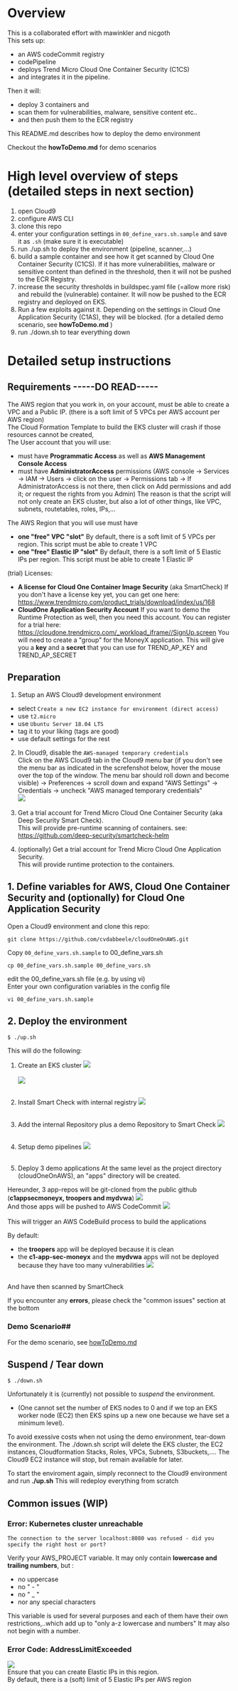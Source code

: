 # Overview
This is a collaborated effort with mawinkler and nicgoth   
This sets up:
- an AWS codeCommit registry
- codePipeline
- deploys Trend Micro Cloud One Container Security (C1CS)
- and integrates it in the pipeline.  

Then it will:
- deploy 3 containers and
- scan them for vulnerabilities, malware, sensitive content etc..
- and then push them to the ECR registry

This README.md describes how to deploy the demo environment

Checkout the **howToDemo.md** for demo scenarios

# High level overview of steps (detailed steps in next section)
1. open Cloud9
2. configure AWS CLI
3. clone this repo
4. enter your configuration settings in `00_define_vars.sh.sample` and save it as `.sh` (make sure it is executable)
5. run ./up.sh to deploy the environment (pipeline, scanner,...)
6. build a sample container and see how it get scanned by Cloud One Container Security (C1CS).  If it has more  vulnerabilities, malware or sensitive content than defined in the threshold, then it will not be pushed to the ECR Registry.
7. increase the security thresholds in buildspec.yaml file (=allow more risk) and rebuild the (vulnerable) container.  It will now be pushed to the ECR registry and deployed on EKS.
8. Run a few exploits against it.  Depending on the settings in Cloud One Application Security (C1AS), they will be blocked.  (for a detailed demo scenario, see **howToDemo.md** )
9. run ./down.sh to tear everything down

# Detailed setup instructions

## Requirements       -----DO READ-----
The AWS region that you work in, on your account, must be able to create a VPC and a Public IP. (there is a soft limit of 5 VPCs per AWS account per AWS region)  <br />
The Cloud Formation Template to build the EKS cluster will crash if those resources cannot be created, <br />
The User account that you will use:
- must have **Programmatic Access** as well as **AWS Management Console Access**
- must have **AdministratorAccess** permissions (AWS console -> Services -> IAM -> Users -> click on the user -> Permissions tab -> If AdministratorAccess is not there, then click on Add permissions and add it; or request the rights from you Admin)  The reason is that the script will not only create an EKS cluster, but also a lot of other things, like VPC, subnets, routetables, roles, IPs,...

The AWS Region that you will use must have
- **one "free" VPC "slot"**
  By default, there is a soft limit of 5 VPCs per region.  This script must be able to create 1 VPC
- **one "free" Elastic IP "slot"**
  By default, there is a soft limit of 5 Elastic IPs per region.  This script must be able to create 1 Elastic IP

(trial) Licenses:
- **A license for Cloud One Container Image Security** (aka SmartCheck) If you don't have a license key yet, you can get one here: https://www.trendmicro.com/product_trials/download/index/us/168 <br />
- **CloudOne Application Security Account** If you want to demo the Runtime Protection as well, then you need this account.  You can register for a trial here: https://cloudone.trendmicro.com/_workload_iframe//SignUp.screen  You will need to create a "group" for the MoneyX application.  This will give you a **key** and a **secret** that you can use for TREND_AP_KEY and TREND_AP_SECRET<br />

## Preparation  
1. Setup an AWS Cloud9 development environment
  - select `Create a new EC2 instance for environment (direct access)`
  - use `t2.micro`
  - use `Ubuntu Server 18.04 LTS`
  - tag it to your liking (tags are good)
  - use default settings for the rest

<!--0. <not needed?>
Create an AWS Role to allow the EKS worker nodes (EC2 instances) to connect to ECR  
 - AWS Services -> IAM -> Roles -> Create Role
 - Select type of trusted entity: AWS Services
 - Choose a use case: EC2 -> Next: Permissions
 - Assign permission policy : "AmazonEC2ContainerRegistryFullAccess" -> Next: Tags
 - -> Next Role name: e.g. project_name_EC2_access_to_ECR  
  -->
<!-- 0. Grant the Cloud9 environment Administrator Access <br />
- Click the following deep to create the Role for Cloud9:
https://console.aws.amazon.com/iam/home#/roles$new?step=review&commonUseCase=EC2%2BEC2&selectedUseCase=EC2&policies=arn:aws:iam::aws:policy%2FAdministratorAccess 
- Name it Cloud9EC2AdminAccess
- Attach the IAM role Cloud9EC2AdminAccess to the ec2 instance of your Cloud9:
  * In the AWS Console, go to Services -> EC2 -> select the EC2 instance used for this Cloud9 -> Actions -> Instance Settings -> Attach/Replace IAM Role
* Within Cloud9 Preferences -> AWS Settings -> Credentials -> AWS managed temporary credentials -> Disable
-->

2. In Cloud9, disable the `AWS-managed temporary credentials`  
Click on the AWS Cloud9 tab in the Cloud9 menu bar (if you don't see the menu bar as indicated in the screfenshot below, hover the mouse over the top of the window. The menu bar should roll down and become visible) -> Preferences -> scroll down and expand "AWS Settings" -> Credentials -> uncheck "AWS managed temporary credentials"    
![](images/DisableAWSManagedTemporaryCredentials.png)

<!--3. configure AWS cli
```
$ aws configure
AWS Access Key ID [****************GT7G]:   type your AWS Access Key here
AWS Secret Access Key [****************0LQy]:  type your AWS Secret Access key here
Default region name [eu-central-1]:    Configure your region here
Default output format [json]:
```

4. Create credentials for CodeCommit  
CodeCommit requires AWS Key Management Service. If you are using an existing IAM user, make sure there are no policies attached to the user that expressly deny the AWS KMS actions required by CodeCommit. For more information, see AWS KMS and encryption. <br />
- In the AWS console, go to Services and choose IAM, then go to Users, and then click on the IAM user you want to configure for CodeCommit access.<br />
- On the Permissions tab, choose Add Permissions.
- In Grant permissions, choose Attach existing policies directly.<br />
- From the list of policies, select AWSCodeCommitPowerUser or another managed policy for CodeCommit access.<br />
- Click "Next: Review" to review the list of policies to attach to the IAM user.<br />
- If the list is correct, choose Add permissions.

see also:
https://docs.aws.amazon.com/codecommit/latest/userguide/setting-up-gc.html?icmpid=docs_acc_console_connect_np
-->
3. Get a trial account for Trend Micro Cloud One Container Security (aka Deep Security Smart Check).  
This will provide pre-runtime scanning of containers.
see: https://github.com/deep-security/smartcheck-helm

4. (optionally) Get a trial account for Trend Micro Cloud One Application Security.  
This will provide runtime protection to the containers.

## 1. Define variables for AWS, Cloud One Container Security and (optionally) for Cloud One Application Security
Open a Cloud9 environment and clone this repo:

```
git clone https://github.com/cvdabbeele/cloudOneOnAWS.git
```
Copy `00_define_vars.sh.sample` to 00_define_vars.sh
```
cp 00_define_vars.sh.sample 00_define_vars.sh
```
edit the 00_define_vars.sh file (e.g. by using vi)  <br />
Enter your own configuration variables in the config file
```
vi 00_define_vars.sh.sample
```

## 2. Deploy the environment

```
$ ./up.sh
```
This will do the following:

1. Create an EKS cluster
![](images/CreatingEksCluster.png)
<br /><br />
![](images/EKSClusterCreated.png)
<br /><br />

2. Install Smart Check with internal registry
![](images/DeployingDSSC.png)
<br /><br />

3. Add the internal Repository plus a demo Repository to Smart Check
![](images/AddRepos.png)
<br /><br />

4. Setup demo pipelines
![](images/CreatingPipelines.png)
<br /><br />

5. Deploy 3 demo applications
At the same level as the project directory (cloudOneOnAWS), an "apps" directory will be created.

Hereunder, 3 app-repos will be git-cloned from the public github (**c1appsecmoneyx, troopers and mydvwa**) ![](images/ThreeDemoApps.png)
<br />
And those apps will be pushed to AWS CodeCommit
![](images/AddingDemoApps.png)
<br /><br />
This will trigger an AWS CodeBuild process to build the applications

By default:
- the **troopers** app will be deployed because it is clean
- the **c1-app-sec-moneyx** and the **mydvwa** apps will not be deployed because they have too many vulnerabilities
![](images/CodePipeline.png)
<br /><br />

And have then scanned by SmartCheck

If you encounter any **errors**, please check the "common issues" section at the bottom


### Demo Scenario##
For the demo scenario, see [howToDemo.md](howToDemo.md) <br />


## Suspend / Tear down
```
$ ./down.sh
```
Unfortunately it is (currently) not possible to *suspend* the environment.  <br />
- (One cannot set the number of EKS nodes to 0 and if we top an EKS worker node (EC2) then EKS spins up a new one because we have set a minimum level).  

To avoid exessive costs when not using the demo environment, tear-down the environment.  The ./down.sh script will delete the EKS cluster, the EC2 instances, Cloudformation Stacks, Roles, VPCs, Subnets, S3buckets,....  The Cloud9 EC2 instance will stop, but remain available for later.  

To start the enviroment again, simply reconnect to the Cloud9 environment and run **./up.sh**  This will redeploy everything from scratch


## Common issues (WIP)
### Error: Kubernetes cluster unreachable
`The connection to the server localhost:8080 was refused - did you specify the right host or port?`

Verify your AWS_PROJECT variable. It may only contain **lowercase and trailing numbers**, but :
- no uppercase
- no " - "
- no " _ "
- nor any special characters

This variable is used for several purposes and each of them have their own restrictions,..which add up to "only a-z lowercase and numbers"  It may also not begin with a number.

### Error Code: AddressLimitExceeded
![](images/AddressLimitExceeded.png)
<br />
  Ensure that you can create Elastic IPs in this region.  <br />
  By default, there is a (soft) limit of 5 Elastic IPs per AWS region
